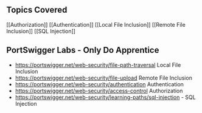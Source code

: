 ## Topics Covered
[[Authorization]]
[[Authentication]]
[[Local File Inclusion]]
[[Remote File Inclusion]]
[[SQL Injection]]

## PortSwigger Labs - Only Do Apprentice
- https://portswigger.net/web-security/file-path-traversal Local File Inclusion
- https://portswigger.net/web-security/file-upload Remote File Inclusion 
- https://portswigger.net/web-security/authentication Authentication
- https://portswigger.net/web-security/access-control Authorization
- https://portswigger.net/web-security/learning-paths/sql-injection - SQL Injection